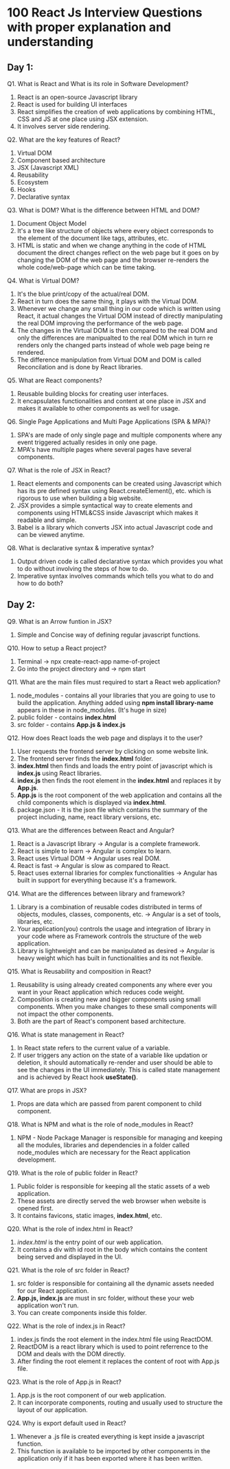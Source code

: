 # 100 React Js Interview Questions with proper explanation and understanding

## Day 1:

Q1. What is React and What is its role in Software Development?
1. React is an open-source Javascript library
2. React is used for building UI interfaces
3. React simplifies the creation of web applications by combining HTML, CSS and JS at one place using JSX extension.
4. It involves server side rendering.

Q2. What are the key features of React?
1. Virtual DOM
2. Component based architecture
3. JSX (Javascript XML)
4. Reusability
5. Ecosystem
6. Hooks
7. Declarative syntax
   
Q3. What is DOM? What is the difference between HTML and DOM?
1. Document Object Model
2. It's a tree like structure of objects where every object corresponds to the element of the document like tags, attributes, etc.
3. HTML is static and when we change anything in the code of HTML document the direct changes reflect on the web page but it goes on by changing the DOM of the web page and the browser re-renders the whole code/web-page  which can be time taking.
   
Q4. What is Virtual DOM?
1. It's the blue print/copy of the actual/real DOM.
2. React in turn does the same thing, it plays with the Virtual DOM.
3. Whenever we change any small thing in our code which is written using React, it actual changes the Virtual DOM instead of directly manipulating the real DOM improving the performance of the web page.
4. The changes in the Virtual DOM is then compared to the real DOM and only the differences are manipualted to the real DOM which in turn re renders only the changed parts instead of whole web page being re rendered.
5. The difference manipulation from Virtual DOM and DOM is called Reconcilation and is done by React libraries.

Q5. What are React components?
1. Reusable building blocks for creating user interfaces.
2. It encapsulates functionalities and content at one place in JSX and makes it available to other components as well for usage.

Q6. Single Page Applications and Multi Page Applications (SPA & MPA)?
1. SPA's are made of only single page and multiple components where any event triggered actually resides in only one page.
2. MPA's have multiple pages where several pages have several components.

Q7. What is the role of JSX in React?
1. React elements and components can be created using Javascript which has its pre defined syntax using React.createElement(), etc. which is rigorous to use when building a big website.
2. JSX provides a simple syntactical way to create elements and components using HTML&CSS inside Javascript which makes it readable and simple.
3. Babel is a library which converts JSX into actual Javascript code and can be viewed anytime.

Q8. What is declarative syntax & imperative syntax?
1. Output driven code is called declarative syntax which provides you what to do without involving the steps of how to do.
2. Imperative syntax involves commands which tells you what to do and how to do both?


## Day 2:

Q9. What is an Arrow funtion in JSX?
1. Simple and Concise way of defining regular javascript functions.

Q10. How to setup a React project?
1. Terminal -> npx create-react-app name-of-project
2. Go into the project directory and -> npm start

Q11. What are the main files must required to start a React web application?
1. node_modules - contains all your libraries that you are going to use to build the application. Anything added using **npm install library-name** appears in these in node_modules. (It's huge in size)
2. public folder - contains **index.html**
3. src folder - contains **App.js & index.js**

Q12. How does React loads the web page and displays it to the user?
1. User requests the frontend server by clicking on some website link.
2. The frontend server finds the **index.html** folder.
3. **index.html** then finds and loads the entry point of javascript which is **index.js** using React libraries.
4. **index.js** then finds the root element in the **index.html** and replaces it by **App.js**.
5. **App.js** is the root component of the web application and contains all the child components which is displayed via **index.html**.
6. package.json - It is the json file which contains the summary of the project including, name, react library versions, etc.

Q13. What are the differences between React and Angular?
1. React is a Javascript library -> Angular is a complete framework.
2. React is simple to learn -> Angular is complex to learn.
3. React uses Virtual DOM -> Angular uses real DOM.
4. React is fast -> Angular is slow as compared to React.
5. React uses external libraries for complex functionalities -> Angular has built in support for everything because it's a framework.

Q14. What are the differences between library and framework?
1. Library is a combination of reusable codes distributed in terms of objects, modules, classes, components, etc. -> Angular is a set of tools, libraries, etc.
2. Your application(you) controls the usage and integration of library in your code where as Framework controls the structure of the web application.
3. Library is lightweight and can be manipulated as desired -> Angular is heavy weight which has built in functionalities and its not flexible.

Q15. What is Reusability and composition in React?
1. Reusability is using already created components any where ever you want in your React application which reduces code weight.
2. Composition is creating new and bigger components using small components. When you make changes to these small components will not impact the other components.
3. Both are the part of React's component based architecture. 

Q16. What is state management in React?
1. In React state refers to the current value of a variable.
2. If user triggers any action on the state of a variable like updation or deletion, it should automatically re-render and user should be able to see the changes in the UI immediately. This is called state management and is achieved by React hook **useState()**.

Q17. What are props in JSX?
1. Props are data which are passed from parent component to child component.

Q18. What is NPM and what is the role of node_modules in React?
1. NPM - Node Package Manager is responsible for managing and keeping all the modules, libraries and dependencies in a folder called node_modules which are necessary for the React application development.

Q19. What is the role of public folder in React?
1. Public folder is responsible for keeping all the static assets of a web application.
2. These assets are directly served the web browser when website is opened first.
3. It contains favicons, static images, **index.html**, etc.
   
Q20. What is the role of index.html in React?
1. *index.html* is the entry point of our web application.
2. It contains a div with id root in the body which contains the content being served and displayed in the UI.
   
Q21. What is the role of src folder in React?
1. src folder is responsible for containing all the dynamic assets needed for our React application.
2. **App.js, index.js** are must in src folder, without these your web application won't run.
3. You can create components inside this folder.

Q22. What is the role of index.js in React?
1. index.js finds the root element in the index.html file using ReactDOM.
2. ReactDOM is a react library which is used to point referrence to the DOM and deals with the DOM directly.
3. After finding the root element it replaces the content of root with App.js file.

Q23. What is the role of App.js in React?
1. App.js is the root component of our web application.
2. It can incorporate components, routing and usually used to structure the layout of our application.

Q24. Why is export default used in React?
1. Whenever a .js file is created everything is kept inside a javascript function.
2. This function is available to be imported by other components in the application only if it has been exported where it has been written.